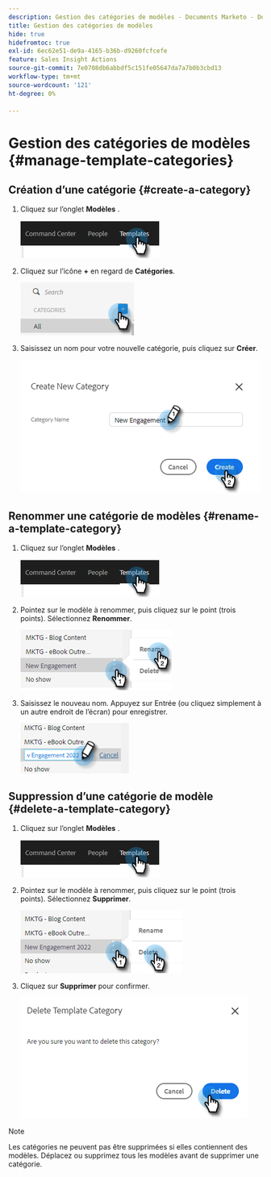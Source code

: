```yaml
---
description: Gestion des catégories de modèles - Documents Marketo - Documentation du produit
title: Gestion des catégories de modèles
hide: true
hidefromtoc: true
exl-id: 6ec62e51-de9a-4165-b36b-d9260fcfcefe
feature: Sales Insight Actions
source-git-commit: 7e0708db6abbdf5c151fe05647da7a7b0b3cbd13
workflow-type: tm+mt
source-wordcount: '121'
ht-degree: 0%

---
```


# Gestion des catégories de modèles {#manage-template-categories}

## Création d’une catégorie {#create-a-category}

1. Cliquez sur l’onglet **Modèles** .

   ![](assets/manage-template-categories-1.png)

1. Cliquez sur l’icône **+** en regard de **Catégories**.

   ![](assets/manage-template-categories-2.png)

1. Saisissez un nom pour votre nouvelle catégorie, puis cliquez sur **Créer**.

   ![](assets/manage-template-categories-3.png)

## Renommer une catégorie de modèles {#rename-a-template-category}

1. Cliquez sur l’onglet **Modèles** .

   ![](assets/manage-template-categories-4.png)

1. Pointez sur le modèle à renommer, puis cliquez sur le point (trois points). Sélectionnez **Renommer**.

   ![](assets/manage-template-categories-5.png)

1. Saisissez le nouveau nom. Appuyez sur Entrée (ou cliquez simplement à un autre endroit de l’écran) pour enregistrer.

   ![](assets/manage-template-categories-6.png)

## Suppression d’une catégorie de modèle {#delete-a-template-category}

1. Cliquez sur l’onglet **Modèles** .

   ![](assets/manage-template-categories-7.png)

1. Pointez sur le modèle à renommer, puis cliquez sur le point (trois points). Sélectionnez **Supprimer**.

   ![](assets/manage-template-categories-8.png)

1. Cliquez sur **Supprimer** pour confirmer.

   ![](assets/manage-template-categories-9.png)

>[!NOTE]
>
>Les catégories ne peuvent pas être supprimées si elles contiennent des modèles. Déplacez ou supprimez tous les modèles avant de supprimer une catégorie.
